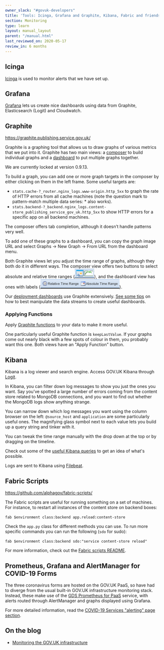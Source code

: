 ```yaml
---
owner_slack: "#govuk-developers"
title: 'Tools: Icinga, Grafana and Graphite, Kibana, Fabric and friends'
section: Monitoring
type: learn
layout: manual_layout
parent: "/manual.html"
last_reviewed_on: 2020-05-17
review_in: 6 months
---
```


## Icinga

[Icinga](/manual/icinga.html) is used to monitor alerts that we have set up.

## Grafana

[Grafana](/manual/grafana.html) lets us create nice dashboards using data from Graphite, Elasticsearch (Logit) and Cloudwatch.

## Graphite

<https://graphite.publishing.service.gov.uk/>

Graphite is a graphing tool that allows us to draw graphs of various metrics that we put into it. Graphite has two main views: a [composer](https://graphite.publishing.service.gov.uk/composer) to build individual graphs and a [dashboard](https://graphite.publishing.service.gov.uk/dashboard) to put multiple graphs together.

We are currently locked at version 0.9.13.

To build a graph, you can add one or more graph targets in the composer by either clicking on them in the left frame.
Some useful targets are:

- `stats.cache-?_router.nginx_logs.www-origin.http_5xx` to graph the rate of HTTP errors from all cache machines (note the question mark to pattern-match multiple data series: * also works).
- `stats.backend-?_backend.nginx_logs.content-store_publishing_service_gov_uk.http_5xx` to show HTTP errors for a specific app on all backend machines.

The composer offers tab completion, although it doesn’t handle patterns very well.

To add one of these graphs to a dashboard, you can copy the graph image URL and select Graphs → New Graph → From URL from the dashboard menu.

Both Graphite views let you adjust the time range of graphs, although they both do it in different ways. The composer view offers two buttons to select absolute and relative time ranges (![composer_buttons][composer_buttons_image]), and the dashboard view has ones with labels (![dashboard_buttons][dashboard_buttons_image]).

[composer_buttons_image]: images/composer-buttons.png
[dashboard_buttons_image]: images/dashboard-buttons.png

Our [deployment dashboards](deployment-dashboards.html) use Graphite extensively. [See some tips](graphite-and-deployment-dashboards.html) on how to best manipulate the data streams to create useful dashboards.

### Applying Functions

Apply [Graphite functions](http://graphite.readthedocs.org/en/0.9.12/functions.html) to your data to make it more useful.

One particularly useful Graphite function is `keepLastValue`. If your graphs come out nearly black with a few spots of colour in them, you probably want this one. Both views have an "Apply Function" button.

## Kibana

Kibana is a log viewer and search engine. Access GOV.UK Kibana through [Logit](logit.html).

In Kibana, you can filter down log messages to show you just the ones you want. Say you’ve spotted a large number of errors coming from the content store related to MongoDB connections, and you want to find out whether the MongoDB logs show anything strange.

You can narrow down which log messages you want using the column browser on the left: `@source_host` and `application` are some particularly useful ones. The magnifying glass symbol next to each value lets you build up a query string and tinker with it.

You can tweak the time range manually with the drop down at the top or by dragging on the timeline.

Check out some of the [useful Kibana queries](kibana.html) to get an idea of what's possible.

Logs are sent to Kibana using [Filebeat](logging.html#filebeat).

## Fabric Scripts

<https://github.com/alphagov/fabric-scripts/>

The Fabric scripts are useful for running something on a set of machines. For instance, to restart all instances of the content store on backend boxes:

`fab $environment class:backend app.reload:content-store`

Check the `app.py` class for different methods you can use. To run more specific commands you can run the following (`sdo` for sudo):

`fab $environment class:backend sdo:"service content-store reload"`

For more information, check out the [Fabric scripts README](https://github.com/alphagov/fabric-scripts#readme>).

## Prometheus, Grafana and AlertManager for COVID-19 Forms

The three coronavirus forms are hosted on the GOV.UK PaaS, so have had to diverge from the usual built-in GOV.UK infrastructure monitoring stack. Instead, these make use of the [GDS Prometheus for PaaS](https://reliability-engineering.cloudapps.digital/monitoring-alerts.html#metrics-and-alerting) service, with alerts routed through AlertManager and graphs displayed using Grafana.

For more detailed information, read the [COVID-19 Services "alerting" page section](https://docs.publishing.service.gov.uk/manual/covid-19-services.html#alerting).

## On the blog

- [Monitoring the GOV.UK infrastructure](https://gdstechnology.blog.gov.uk/2016/03/30/monitoring-the-gov-uk-infrastructure/)
